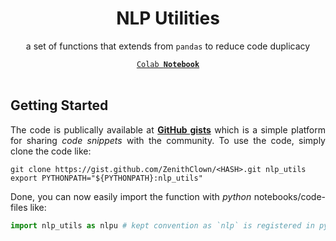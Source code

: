 <div align = "center">
<h1>NLP Utilities</h1>
<p>a set of functions that extends from <code>pandas</code> to reduce code duplicacy</p>
<a href = "#"><code>Colab <b>Notebook</b></code></a>
</div>

<br>

<div align = "justify">

## Getting Started

The code is publically available at [**GitHub gists**](https://gist.github.com/ZenithClown) which is a simple platform for sharing *code snippets* with the community. To use the code, simply clone the code like:

```shell
git clone https://gist.github.com/ZenithClown/<HASH>.git nlp_utils
export PYTHONPATH="${PYTHONPATH}:nlp_utils"
```

Done, you can now easily import the function with *python* notebooks/code-files like:

```python
import nlp_utils as nlpu # kept convention as `nlp` is registered in pypi
```

</div>
